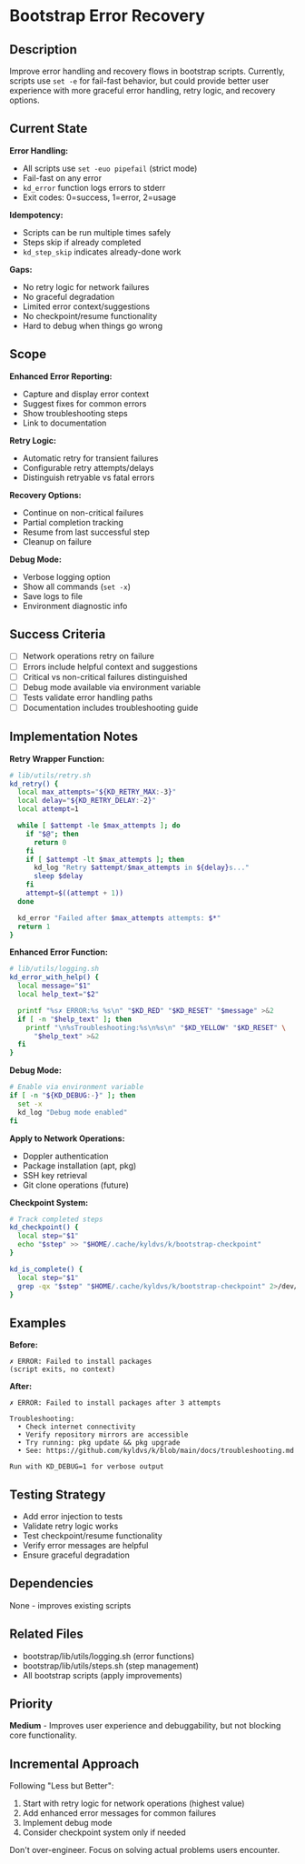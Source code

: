 # Bootstrap Error Recovery

## Description

Improve error handling and recovery flows in bootstrap scripts. Currently,
scripts use `set -e` for fail-fast behavior, but could provide better user
experience with more graceful error handling, retry logic, and recovery options.

## Current State

**Error Handling:**
- All scripts use `set -euo pipefail` (strict mode)
- Fail-fast on any error
- `kd_error` function logs errors to stderr
- Exit codes: 0=success, 1=error, 2=usage

**Idempotency:**
- Scripts can be run multiple times safely
- Steps skip if already completed
- `kd_step_skip` indicates already-done work

**Gaps:**
- No retry logic for network failures
- No graceful degradation
- Limited error context/suggestions
- No checkpoint/resume functionality
- Hard to debug when things go wrong

## Scope

**Enhanced Error Reporting:**
- Capture and display error context
- Suggest fixes for common errors
- Show troubleshooting steps
- Link to documentation

**Retry Logic:**
- Automatic retry for transient failures
- Configurable retry attempts/delays
- Distinguish retryable vs fatal errors

**Recovery Options:**
- Continue on non-critical failures
- Partial completion tracking
- Resume from last successful step
- Cleanup on failure

**Debug Mode:**
- Verbose logging option
- Show all commands (`set -x`)
- Save logs to file
- Environment diagnostic info

## Success Criteria

- [ ] Network operations retry on failure
- [ ] Errors include helpful context and suggestions
- [ ] Critical vs non-critical failures distinguished
- [ ] Debug mode available via environment variable
- [ ] Tests validate error handling paths
- [ ] Documentation includes troubleshooting guide

## Implementation Notes

**Retry Wrapper Function:**
```bash
# lib/utils/retry.sh
kd_retry() {
  local max_attempts="${KD_RETRY_MAX:-3}"
  local delay="${KD_RETRY_DELAY:-2}"
  local attempt=1

  while [ $attempt -le $max_attempts ]; do
    if "$@"; then
      return 0
    fi
    if [ $attempt -lt $max_attempts ]; then
      kd_log "Retry $attempt/$max_attempts in ${delay}s..."
      sleep $delay
    fi
    attempt=$((attempt + 1))
  done

  kd_error "Failed after $max_attempts attempts: $*"
  return 1
}
```

**Enhanced Error Function:**
```bash
# lib/utils/logging.sh
kd_error_with_help() {
  local message="$1"
  local help_text="$2"

  printf "%s✗ ERROR:%s %s\n" "$KD_RED" "$KD_RESET" "$message" >&2
  if [ -n "$help_text" ]; then
    printf "\n%sTroubleshooting:%s\n%s\n" "$KD_YELLOW" "$KD_RESET" \
      "$help_text" >&2
  fi
}
```

**Debug Mode:**
```bash
# Enable via environment variable
if [ -n "${KD_DEBUG:-}" ]; then
  set -x
  kd_log "Debug mode enabled"
fi
```

**Apply to Network Operations:**
- Doppler authentication
- Package installation (apt, pkg)
- SSH key retrieval
- Git clone operations (future)

**Checkpoint System:**
```bash
# Track completed steps
kd_checkpoint() {
  local step="$1"
  echo "$step" >> "$HOME/.cache/kyldvs/k/bootstrap-checkpoint"
}

kd_is_complete() {
  local step="$1"
  grep -qx "$step" "$HOME/.cache/kyldvs/k/bootstrap-checkpoint" 2>/dev/null
}
```

## Examples

**Before:**
```
✗ ERROR: Failed to install packages
(script exits, no context)
```

**After:**
```
✗ ERROR: Failed to install packages after 3 attempts

Troubleshooting:
  • Check internet connectivity
  • Verify repository mirrors are accessible
  • Try running: pkg update && pkg upgrade
  • See: https://github.com/kyldvs/k/blob/main/docs/troubleshooting.md

Run with KD_DEBUG=1 for verbose output
```

## Testing Strategy

- Add error injection to tests
- Validate retry logic works
- Test checkpoint/resume functionality
- Verify error messages are helpful
- Ensure graceful degradation

## Dependencies

None - improves existing scripts

## Related Files

- bootstrap/lib/utils/logging.sh (error functions)
- bootstrap/lib/utils/steps.sh (step management)
- All bootstrap scripts (apply improvements)

## Priority

**Medium** - Improves user experience and debuggability, but not blocking core
functionality.

## Incremental Approach

Following "Less but Better":
1. Start with retry logic for network operations (highest value)
2. Add enhanced error messages for common failures
3. Implement debug mode
4. Consider checkpoint system only if needed

Don't over-engineer. Focus on solving actual problems users encounter.
